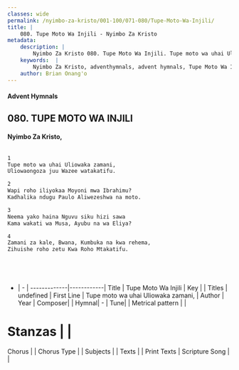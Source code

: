 ```yaml
---
classes: wide
permalink: /nyimbo-za-kristo/001-100/071-080/Tupe-Moto-Wa-Injili/
title: |
    080. Tupe Moto Wa Injili - Nyimbo Za Kristo
metadata:
    description: |
        Nyimbo Za Kristo 080. Tupe Moto Wa Injili. Tupe moto wa uhai Uliowaka zamani,  Uliowaongoza juu Wazee watakatifu.   
    keywords:  |
        Nyimbo Za Kristo, adventhymnals, advent hymnals, Tupe Moto Wa Injili, Tupe moto wa uhai Uliowaka zamani, . 
    author: Brian Onang'o
---
```


#### Advent Hymnals
## 080. TUPE MOTO WA INJILI
####  Nyimbo Za Kristo,

```txt

1
Tupe moto wa uhai Uliowaka zamani, 
Uliowaongoza juu Wazee watakatifu. 

2
Wapi roho iliyokaa Moyoni mwa Ibrahimu? 
Kadhalika ndugu Paulo Aliwezeshwa na moto. 

3
Neema yako haina Nguvu siku hizi sawa 
Kama wakati wa Musa, Ayubu na wa Eliya? 

4
Zamani za kale, Bwana, Kumbuka na kwa rehema, 
Zihuishe roho zetu Kwa Roho Mtakatifu.






```

- |   -  |
-------------|------------|
Title | Tupe Moto Wa Injili |
Key |  |
Titles | undefined |
First Line | Tupe moto wa uhai Uliowaka zamani,  |
Author | 
Year | 
Composer| |
Hymnal|  - |
Tune|  |
Metrical pattern | |
# Stanzas |  |
Chorus |  |
Chorus Type |  |
Subjects | |
Texts |  |
Print Texts | 
Scripture Song |  |
    
